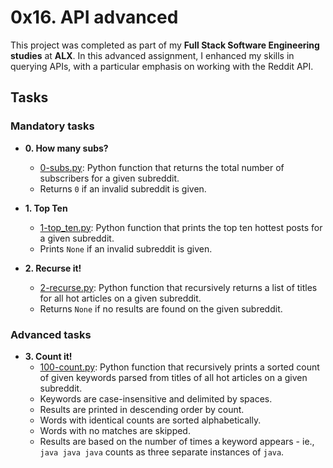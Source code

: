 # 0x16. API advanced

This project was completed as part of my **Full Stack Software Engineering studies** at **ALX**. In this advanced assignment, I enhanced my skills in querying APIs, with a particular emphasis on working with the Reddit API.

## Tasks 

### Mandatory tasks

* **0. How many subs?**
  * [0-subs.py](./0-subs.py): Python function that returns the total number of subscribers for a given subreddit.
  * Returns `0` if an invalid subreddit is given.

* **1. Top Ten**
  * [1-top_ten.py](./1-top_ten.py): Python function that prints the top ten hottest posts for a given subreddit.
  * Prints `None` if an invalid subreddit is given.

* **2. Recurse it!**
  * [2-recurse.py](./2-recurse.py): Python function that recursively returns a list of titles for all hot articles on a given subreddit.
  * Returns `None` if no results are found on the given subreddit.

### Advanced tasks

* **3. Count it!**
  * [100-count.py](./100-count.py): Python function that recursively prints a
  sorted count of given keywords parsed from titles of all hot articles on a given
  subreddit.
  * Keywords are case-insensitive and delimited by spaces.
  * Results are printed in descending order by count.
  * Words with identical counts are sorted alphabetically.
  * Words with no matches are skipped.
  * Results are based on the number of times a keyword appears - ie.,
  `java java java` counts as three separate instances of `java`.

